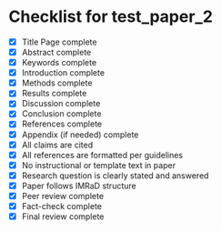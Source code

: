 # Checklist for test_paper_2

- [x] Title Page complete
- [x] Abstract complete
- [x] Keywords complete
- [x] Introduction complete
- [x] Methods complete
- [x] Results complete
- [x] Discussion complete
- [x] Conclusion complete
- [x] References complete
- [x] Appendix (if needed) complete
- [x] All claims are cited
- [x] All references are formatted per guidelines
- [x] No instructional or template text in paper
- [x] Research question is clearly stated and answered
- [x] Paper follows IMRaD structure
- [x] Peer review complete
- [x] Fact-check complete
- [x] Final review complete
